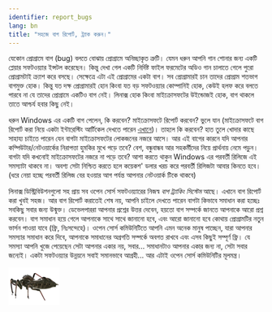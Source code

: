 ```yaml
---
identifier: report_bugs
lang: bn
title: "সহজে বাগ রিপোর্ট, ট্র্যাক করুন।"
---
```




যেকোন প্রোগ্রামে বাগ (bug) বলতে বোঝায় প্রোগ্রামে অনিচ্ছাকৃত ত্রুটি। যেমন ধরুন আপনি গান শোনার জন্য একটি প্লেয়ার সফটওয়্যার ইন্সটল করেছেন। কিন্তু দেখা গেল একটি নির্দিষ্ট ফাইল ফরমেটের অডিও গান চালাতে গেলে পুরো প্রোগ্রামটাই ক্র্যাশ করে বসছে। সেক্ষেত্রে এটা এই প্রোগ্রামের একটা বাগ। সব প্রোগ্রামারই চান তাদের প্রোগ্রাম শতভাগ বাগমুক্ত হোক। কিন্তু যত দক্ষ প্রোগ্রামারই হোন কিংবা যত বড় সফটওয়্যার কোম্পানিই হোক, কেউই হলফ করে বলতে পারবে না যে তাদের প্রোগ্রামে একটিও বাগ নেই। লিনাক্স হোক কিংবা মাইক্রোসফটের উইন্ডোজই হোক, বাগ থাকলে তাতে আশ্চর্য হবার কিছু নেই।



ধরুন Windows এর একটি বাগ পেলেন, কি করবেন? মাইক্রোসফটে রিপোর্ট করবেন? ভুলে যান (মাইক্রোসফটে বাগ রিপোর্ট করা নিয়ে একটা ইন্টারেস্টিং আর্টিকেল দেখতে পারেন <a href="http://www.oreillynet.com/mac/blog/2002/06/mission_impossible_submitting.html">এখানে</a>)। তাহলে কি করবেন? হাত তুলে খোদার কাছে সাহায্য চাইতে পারেন যেন বাগটা মাইক্রোসফটের লোকজনের নজরে আসে। আর এই বাগের কারনে যদি আপনার কম্পিউটার/নেটওয়ার্কের নিরাপত্তা হুমকির মুখে পড়ে তবে? বেশ, বন্ধুবান্ধব আর সহকর্মীদের নিয়ে প্রার্থনায় নেমে পড়ুন।
বাগটা যদি কখনোই মাইক্রোসফটের নজরে না পড়ে তবে? আশা করতে থাকুন Windows এর পরবর্তী রিলিজে এই সমস্যাটা থাকবে না। অবশ্য সেটা নিশ্চিত করতে হলে কয়েকশ' ডলার খরচ করে পরবর্তী রিলিজটা আবার কিনতে হবে। (ধরে নেয়া হচ্ছে পরবর্তী রিলিজ বের হওয়ার আগ পর্যন্ত আপনার নেটওয়ার্ক টিকে থাকবে)



লিনাক্স ডিস্ট্রিবিউশনগুলো সহ প্রায় সব ওপেন সোর্স সফটওয়্যারের নিজস্ব <i>বাগ ট্র্যাকিং সিস্টেম</i> আছে। এখানে বাগ রিপোর্ট করা খুবই সহজ। আর বাগ রিপোর্ট করাতেই শেষ নয়, আপনি চাইলে দেখতে পারেন বাগটা কিভাবে সমাধান করা হচ্ছেঃ সবকিছু সবার জন্য উন্মুক্ত। ডেভেলপাররা আপনার প্রশ্নের উত্তর দেবেন, হয়তো বাগ সম্পর্কে জানতে আপনাকে আরো প্রশ্ন করবেন। বাগ সমাধান হয়ে গেলে আপনাকে সাথে সাথে জানানো হবে, এবং আরো জানানো হবে কোথায় প্রোগ্রামটির নতুন ভার্সন পাওয়া যাবে (ফ্রি, নিঃসন্দেহে)। ওপেন সোর্স কমিউনিটিতে আপনি এমন অনেক মানুষ পাচ্ছেন, যারা আপনার সমস্যার সমাধান করে দিবে, আপনাকে সমাধানের অগ্রগতি সম্পর্কে অবগত রাখবে এবং এসব কিছুই সম্পূর্ণ ফ্রি। যে সমস্যা আপনি খুজে পেয়েছেন সেটা আপনার একার নয়, সবার... সমাধানটাও আপনার একার জন্য না, সেটা সবার জন্যেই। একটা সফটওয়্যার উন্নয়নে সবাই সমানভাবে আগ্রহী... আর এটাই ওপেন সোর্স কমিউনিটির মূলমন্ত্র।

<img src="/img/report_bugs_thumb.png" />




